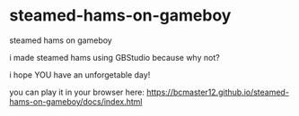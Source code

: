 # steamed-hams-on-gameboy
steamed hams on gameboy

i made steamed hams using GBStudio because why not?

i hope YOU have an unforgetable day!

you can play it in your browser here:
https://bcmaster12.github.io/steamed-hams-on-gameboy/docs/index.html
